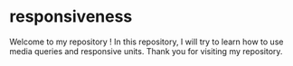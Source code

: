 # responsiveness

Welcome to my repository ! In this repository, I will try to learn how to use media queries and responsive units. Thank you for visiting my repository.